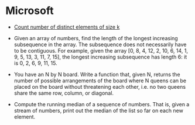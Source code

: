 # Microsoft

* [Count number of distinct elements of size k](https://practice.geeksforgeeks.org/problems/count-distinct-elements-in-every-window/1)

* Given an array of numbers, find the length of the longest increasing subsequence in the array. The subsequence does not necessarily have to be contiguous. For example, given the array [0, 8, 4, 12, 2, 10, 6, 14, 1, 9, 5, 13, 3, 11, 7, 15], the longest increasing subsequence has length 6: it is 0, 2, 6, 9, 11, 15.

* You have an N by N board. Write a function that, given N, returns the number of possible arrangements of the board where N queens can be placed on the board without threatening each other, i.e. no two queens share the same row, column, or diagonal.

* Compute the running median of a sequence of numbers. That is, given a stream of numbers, print out the median of the list so far on each new element.